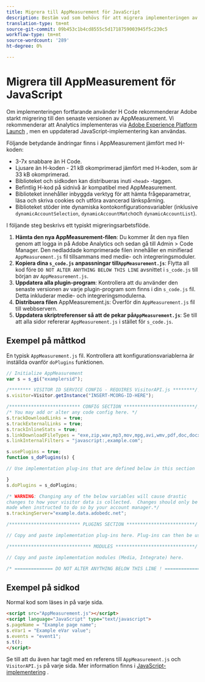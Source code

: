 ```yaml
---
title: Migrera till AppMeasurement för JavaScript
description: Bestäm vad som behövs för att migrera implementeringen av H-koden.
translation-type: tm+mt
source-git-commit: 09b453c1b4cd8555c5d1718759003945f5c230c5
workflow-type: tm+mt
source-wordcount: '289'
ht-degree: 0%

---
```



# Migrera till AppMeasurement för JavaScript

Om implementeringen fortfarande använder H Code rekommenderar Adobe starkt migrering till den senaste versionen av AppMeasurement. Vi rekommenderar att Analytics implementeras via [Adobe Experience Platform Launch](../launch/overview.md) , men en uppdaterad JavaScript-implementering kan användas.

Följande betydande ändringar finns i AppMeasurement jämfört med H-koden:

* 3-7x snabbare än H Code.
* Ljusare än H-koden - 21 kB okomprimerad jämfört med H-koden, som är 33 kB okomprimerad.
* Biblioteket och sidkoden kan distribueras inuti `<head>` -taggen.
* Befintlig H-kod på sidnivå är kompatibel med AppMeasurement.
* Biblioteket innehåller inbyggda verktyg för att hämta frågeparametrar, läsa och skriva cookies och utföra avancerad länkspårning.
* Biblioteket stöder inte dynamiska kontokonfigurationsvariabler (inklusive `dynamicAccountSelection`, `dynamicAccountMatch`och `dynamicAccountList`).

I följande steg beskrivs ett typiskt migreringsarbetsflöde.

1. **Hämta den nya AppMeasurement-filen**: Du kommer åt den nya filen genom att logga in på Adobe Analytics och sedan gå till Admin > Code Manager. Den nedladdade komprimerade filen innehåller en minifierad `AppMeasurement.js` fil tillsammans med medie- och integreringsmoduler.
1. **Kopiera dina `s_code.js` anpassningar till`AppMeasurement.js`**: Flytta all kod före `DO NOT ALTER ANYTHING BELOW THIS LINE` avsnittet i `s_code.js` till början av `AppMeasurement.js`.
1. **Uppdatera alla plugin-program**: Kontrollera att du använder den senaste versionen av varje plugin-program som finns i din `s_code.js` fil. Detta inkluderar medie- och integreringsmodulerna.
1. **Distribuera filen** AppMeasurement.js: Överför din `AppMeasurement.js` fil till webbservern.
1. **Uppdatera skriptreferenser så att de pekar på`AppMeasurement.js`**: Se till att alla sidor refererar `AppMeasurement.js` i stället för `s_code.js`.

## Exempel på måttkod

En typisk `AppMeasurement.js` fil. Kontrollera att konfigurationsvariablerna är inställda ovanför `doPlugins` funktionen.

```js
// Initialize AppMeasurement
var s = s_gi("examplersid");

/******** VISITOR ID SERVICE CONFIG - REQUIRES VisitorAPI.js ********/;
s.visitor=Visitor.getInstance("INSERT-MCORG-ID-HERE");

/************************** CONFIG SECTION **************************/;
/* You may add or alter any code config here. */
s.trackDownloadLinks = true;
s.trackExternalLinks = true;
s.trackInlineStats = true;
s.linkDownloadFileTypes = "exe,zip,wav,mp3,mov,mpg,avi,wmv,pdf,doc,docx,xls,xlsx,ppt,pptx";
s.linkInternalFilters = "javascript:,example.com";

s.usePlugins = true;
function s_doPlugins(s) {

// Use implementation plug-ins that are defined below in this section

}
s.doPlugins = s_doPlugins;

/* WARNING: Changing any of the below variables will cause drastic
changes to how your visitor data is collected.  Changes should only be
made when instructed to do so by your account manager.*/
s.trackingServer="example.data.adobedc.net";

/************************** PLUGINS SECTION *************************/

// Copy and paste implementation plug-ins here. Plug-ins can then be used in the s_doPlugins(s) function above

/****************************** MODULES *****************************/

// Copy and paste implementation modules (Media, Integrate) here.

/* ============== DO NOT ALTER ANYTHING BELOW THIS LINE ! ===============  */
```

## Exempel på sidkod

Normal kod som läses in på varje sida.

```html
<script src="AppMeasurement.js"></script>
<script language="JavaScript" type="text/javascript">
s.pageName = "Example page name";
s.eVar1 = "Example eVar value";
s.events = "event1";
s.t();
</script>
```

Se till att du även har tagit med en referens till `AppMeasurement.js` och `VisitorAPI.js` på varje sida. Mer information finns i [JavaScript-implementering](/help/implement/js/overview.md) .
